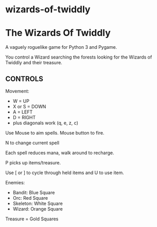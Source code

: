 # wizards-of-twiddly

The Wizards Of Twiddly
======================

A vaguely roguelike game for Python 3 and Pygame.

You control a Wizard searching the forests looking for the Wizards of Twiddly and their treasure.



CONTROLS
--------

Movement:
*  W = UP
*  X or S = DOWN
*  A = LEFT
*  D = RIGHT
*  plus diagonals work (q, e, z, c)

Use Mouse to aim spells. Mouse button to fire.

N to change current spell

Each spell reduces mana, walk around to recharge.

P picks up items/treasure.

Use [ or ] to cycle through held items and U to use item.


Enemies:

*  Bandit: Blue Square
*  Orc: Red Square
*  Skeleton: White Square
*  Wizard:  Orange Square

Treasure = Gold Squares

